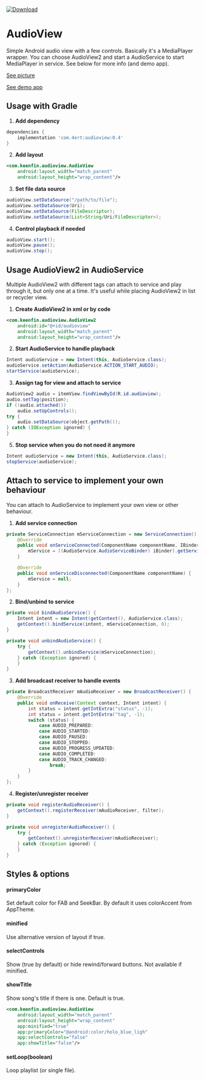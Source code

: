 [ ![Download](https://api.bintray.com/packages/4ert/maven/audioview/images/download.svg) ](https://bintray.com/4ert/maven/audioview/_latestVersion)

# AudioView
Simple Android audio view with a few controls. Basically it's a MediaPlayer wrapper. You can choose AudioView2 and start a AudioService to start MediaPlayer in service. See below for more info (and demo app).

[See picture](https://raw.githubusercontent.com/4eRTuk/audioview/master/demo.png)

[See demo app](https://github.com/4eRTuk/audioview/tree/master/app)

## Usage with Gradle

1. **Add dependency**

``` gradle
dependencies {
    implementation 'com.4ert:audioview:0.4'
}
```

2. **Add layout**
``` xml
<com.keenfin.audioview.AudioView
    android:layout_width="match_parent"
    android:layout_height="wrap_content"/>
```

3. **Set file data source**
``` java
audioView.setDataSource("/path/to/file");
audioView.setDataSource(Uri);
audioView.setDataSource(FileDescriptor);
audioView.setDataSource(List<String/Uri/FileDescriptor>);
```

4. **Control playback if needed**
``` java
audioView.start();
audioView.pause();
audioView.stop();
```


## Usage AudioView2 in AudioService
Multiple AudioView2 with different tags can attach to service and play through it, but only one at a time. It's useful while placing AudioView2 in list or recycler view.

1. **Create AudioView2 in xml or by code**

``` xml
<com.keenfin.audioview.AudioView2
    android:id="@+id/audioview"
    android:layout_width="match_parent"
    android:layout_height="wrap_content"/>
```

2. **Start AudioService to handle playback**

``` java
Intent audioService = new Intent(this, AudioService.class);
audioService.setAction(AudioService.ACTION_START_AUDIO);
startService(audioService);
```

3. **Assign tag for view and attach to service**

``` java
AudioView2 audio = itemView.findViewById(R.id.audioview);
audio.setTag(position);
if (!audio.attached())
    audio.setUpControls();
try {
    audio.setDataSource(object.getPath());
} catch (IOException ignored) {
}
```

5. **Stop service when you do not need it anymore**

``` java
Intent audioService = new Intent(this, AudioService.class);
stopService(audioService);
```


## Attach to service to implement your own behaviour
You can attach to AudioService to implement your own view or other behaviour.

1. **Add service connection**

``` java
private ServiceConnection mServiceConnection = new ServiceConnection() {
    @Override
    public void onServiceConnected(ComponentName componentName, IBinder iBinder) {
        mService = ((AudioService.AudioServiceBinder) iBinder).getService();
    }

    @Override
    public void onServiceDisconnected(ComponentName componentName) {
        mService = null;
    }
};
```

2. **Bind/unbind to service**

``` java
private void bindAudioService() {
    Intent intent = new Intent(getContext(), AudioService.class);
    getContext().bindService(intent, mServiceConnection, 0);
}

private void unbindAudioService() {
    try {
        getContext().unbindService(mServiceConnection);
    } catch (Exception ignored) {
    }
}
```

3. **Add broadcast receiver to handle events**

``` java
private BroadcastReceiver mAudioReceiver = new BroadcastReceiver() {
    @Override
    public void onReceive(Context context, Intent intent) {
        int status = intent.getIntExtra("status", -1);
        int status = intent.getIntExtra("tag", -1);
        switch (status) {
            case AUDIO_PREPARED:
            case AUDIO_STARTED:
            case AUDIO_PAUSED:
            case AUDIO_STOPPED:
            case AUDIO_PROGRESS_UPDATED:
            case AUDIO_COMPLETED:
            case AUDIO_TRACK_CHANGED:
                break;
        }
    }
};
```

4. **Register/unregister receiver**

``` java
private void registerAudioReceiver() {
    getContext().registerReceiver(mAudioReceiver, filter);
}

private void unregisterAudioReceiver() {
    try {
        getContext().unregisterReceiver(mAudioReceiver);
    } catch (Exception ignored) {
    }
}
```


## Styles & options
#### primaryColor
Set default color for FAB and SeekBar. By default it uses colorAccent from AppTheme.

#### minified
Use alternative version of layout if true.

#### selectControls
Show (true by default) or hide rewind/forward buttons. Not available if minified.

#### showTitle
Show song's title if there is one. Default is true.

``` xml
<com.keenfin.audioview.AudioView
    android:layout_width="match_parent"
    android:layout_height="wrap_content"
    app:minified="true"
    app:primaryColor="@android:color/holo_blue_ligh"
    app:selectControls="false"
    app:showTitle="false"/>
```

#### setLoop(boolean)
Loop playlist (or single file).
